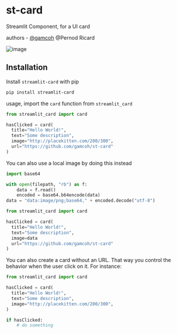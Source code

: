 # st-card

Streamlit Component, for a UI card

authors - [@gamcoh](https://github.com/gamcoh) @Pernod Ricard

![image](https://github.com/gamcoh/st-card/assets/18115514/c03e07e1-53a8-4829-85f4-3008571e5c1f)

## Installation

Install `streamlit-card` with pip
```bash
pip install streamlit-card 
```

usage, import the `card` function from `streamlit_card`
```py
from streamlit_card import card

hasClicked = card(
  title="Hello World!",
  text="Some description",
  image="http://placekitten.com/200/300",
  url="https://github.com/gamcoh/st-card"
)
```
   
You can also use a local image by doing this instead
```py
import base64

with open(filepath, "rb") as f:
    data = f.read()
    encoded = base64.b64encode(data)
data = "data:image/png;base64," + encoded.decode("utf-8")

from streamlit_card import card

hasClicked = card(
  title="Hello World!",
  text="Some description",
  image=data
  url="https://github.com/gamcoh/st-card"
)
```

You can also create a card without an URL. That way you control the behavior when the user click on it.
For instance:
```py
from streamlit_card import card

hasClicked = card(
  title="Hello World!",
  text="Some description",
  image="http://placekitten.com/200/300",
)

if hasClicked:
    # do something
```
